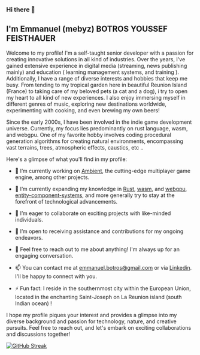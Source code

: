 ### Hi there 👋

## I'm Emmanuel (mebyz) BOTROS YOUSSEF FEISTHAUER

Welcome to my profile! I'm a self-taught senior developer with a passion for creating innovative solutions in all kind of industries. Over the years, I've gained extensive experience in digital media (streaming, news publishing mainly) and education ( learning management systems, and training ). Additionally, I have a range of diverse interests and hobbies that keep me busy. From tending to my tropical garden here in beautiful Reunion Island (France) to taking care of my beloved pets (a cat and a dog), i try to open my heart to all kind of new experiences. I also enjoy immersing myself in different genres of music, exploring new destinations worldwide, experimenting with cooking, and even brewing my own beers!

Since the early 2000s, I have been involved in the indie game development universe. Currently, my focus lies predominantly on rust language, wasm, and webgpu. One of my favorite hobby involves coding procedural generation algorithms for creating natural environments, encompassing vast terrains, trees, atmospheric effects, caustics, etc ..

Here's a glimpse of what you'll find in my profile:

- 🔭 I’m currently working on [Ambient](https://ambient.run/), the cutting-edge multiplayer game engine, among other projects.

- 🌱 I’m currently expanding my knowledge in [Rust](https://www.rust-lang.org/), [wasm](https://webassembly.org/), and [webgpu](https://www.w3.org/TR/webgpu/), [entity-component-systems](https://en.wikipedia.org/wiki/Entity_component_system), and more generally try to stay at the forefront of technological advancements.

- 👯 I’m eager to collaborate on exciting projects with like-minded individuals.

- 🤔 I’m open to receiving assistance and contributions for my ongoing endeavors.

- 💬 Feel free to reach out to me about anything! I'm always up for an engaging conversation.

- 📫 You can contact me at [emmanuel.botros@gmail.com](mailto:emmanuel.botros@gmail.com) or via [Linkedin](https://www.linkedin.com/in/ebotros/). I'll be happy to connect with you.

- ⚡ Fun fact: I reside in the southernmost city within the European Union, located in the enchanting Saint-Joseph on La Reunion island (south Indian ocean) !

I hope my profile piques your interest and provides a glimpse into my diverse background and passion for technology, nature, and creative pursuits. Feel free to reach out, and let's embark on exciting collaborations and discussions together!

[![GitHub Streak](https://streak-stats.demolab.com?user=mebyz&theme=highcontrast)](https://git.io/streak-stats)
